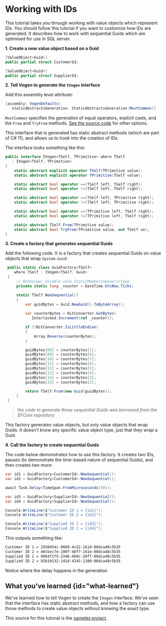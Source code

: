 # Working with IDs

This tutorial takes you through working with value objects which represent IDs. You should follow this tutorial if you want to customize how IDs are generated. It describes how to work with sequential Guids which are optimised for use in SQL server.  

**1. Create a new value object based on a Guid**
```c#
[ValueObject<Guid>]
public partial struct CustomerId;

[ValueObject<Guid>]
public partial struct SupplierId;
```

**2. Tell Vogen to generate the `IVogen` interface**

Add this assembly level attribute:

```c#
[assembly: VogenDefaults(
   staticAbstractsGeneration: StaticAbstractsGeneration.MostCommon)]
```

`MostCommon` specifies the generation of equal operators, explicit casts, and the `From` and `TryFrom` methods. [See the source code](https://github.com/SteveDunn/Vogen/blob/main/src/Vogen.SharedTypes/StaticAbstractsGeneration.cs) for other options.

This interface that is generated has static abstract methods (which are part of C# 11), and allows us to hook into the creation of IDs.

The interface looks something like this:
```c#
public interface IVogen<TSelf, TPrimitive> where TSelf 
   : IVogen<TSelf, TPrimitive>
{
    static abstract explicit operator TSelf(TPrimitive value);
    static abstract explicit operator TPrimitive(TSelf value);

    static abstract bool operator ==(TSelf left, TSelf right);
    static abstract bool operator !=(TSelf left, TSelf right);

    static abstract bool operator ==(TSelf left, TPrimitive right);
    static abstract bool operator !=(TSelf left, TPrimitive right);

    static abstract bool operator ==(TPrimitive left, TSelf right);
    static abstract bool operator !=(TPrimitive left, TSelf right);

    static abstract TSelf From(TPrimitive value);
    static abstract bool TryFrom(TPrimitive value, out TSelf vo);
}
```

**3. Create a factory that generates sequential Guids**

Add the following code. It is a factory that creates sequential Guids on value objects that wrap `System.Guid`:

```c#
 public static class GuidFactory<TSelf> 
    where TSelf : IVogen<TSelf, Guid>
 {
     // ReSharper disable once StaticMemberInGenericType
     private static long _counter = DateTime.UtcNow.Ticks;

     static TSelf NewSequential()
     {
         var guidBytes = Guid.NewGuid().ToByteArray();
         
         var counterBytes = BitConverter.GetBytes(
            Interlocked.Increment(ref _counter));

         if (!BitConverter.IsLittleEndian)
         {
             Array.Reverse(counterBytes);
         }

         guidBytes[08] = counterBytes[1];
         guidBytes[09] = counterBytes[0];
         guidBytes[10] = counterBytes[7];
         guidBytes[11] = counterBytes[6];
         guidBytes[12] = counterBytes[5];
         guidBytes[13] = counterBytes[4];
         guidBytes[14] = counterBytes[3];
         guidBytes[15] = counterBytes[2];

         return TSelf.From(new Guid(guidBytes));
     }
 }
```

> _the code to generate these sequential Guids was borrowed from the EFCore repository_

This factory generates value objects, but only value objects that wrap Guids. It doesn't know any specific value object type, just that they wrap a Guid.

**4. Call the factory to create sequential Guids**

The code below demonstrates how to use this factory. It creates two IDs, pauses (to demonstrate the time-based nature of sequential Guids), and then creates two more:

```c#
var id1 = GuidFactory<CustomerId>.NewSequential();
var id2 = GuidFactory<CustomerId>.NewSequential();

await Task.Delay(TimeSpan.FromMicroseconds(50));

var id3 = GuidFactory<SupplierId>.NewSequential();
var id4 = GuidFactory<SupplierId>.NewSequential();

Console.WriteLine($"Customer ID 1 = {id1}");
Console.WriteLine($"Customer ID 2 = {id2}");

Console.WriteLine($"Supplied ID 1 = {id3}");
Console.WriteLine($"Supplied ID 2 = {id4}");
```

This outputs something like:

```Bash
Customer ID 1 = 2930454c-9889-4c52-161d-08dca48c5b35
Customer ID 2 = 40cbec7e-280f-4bf7-161e-08dca48c5b35
Supplied ID 1 = 9684f1f5-2246-4b9c-20ff-08dca48c5b35
Supplied ID 2 = 92b19132-141d-4245-2100-08dca48c5b35
```

Notice where the delay happens in the generation.

## What you've learned {id="what-learned"}

We've learned how to tell Vogen to create the `IVogen` interface. We've seen that the interface has static abstract methods, and how a factory can use those methods to create value objects without knowing the exact type.

This source for this tutorial is the [samples project](https://github.com/SteveDunn/Vogen/blob/main/samples/Vogen.Examples/TypicalScenarios/GuidExamples.cs).